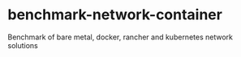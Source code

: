 # benchmark-network-container
Benchmark of bare metal, docker, rancher and kubernetes network solutions
